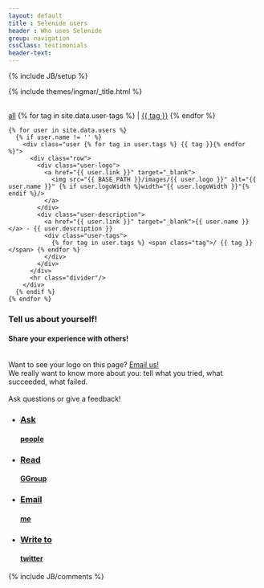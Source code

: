 ```yaml
---
layout: default
title : Selenide users
header : Who uses Selenide
group: navigation
cssClass: testimonials
header-text:
---
```

{% include JB/setup %}

{% include themes/ingmar/_title.html %}

<br/>

<div class="wrapper">
  <div id="user-tags">
    <a href="#" class="reset-filter">all</a>
    {% for tag in site.data.user-tags %}
      | <a href="#" class="tag">{{ tag }}</a>
    {% endfor %}
  </div>
</div>

<div class="wrapper-content" id="selenide-users">

  <section>

    {% for user in site.data.users %}
      {% if user.name != '' %}
        <div class="user {% for tag in user.tags %} {{ tag }}{% endfor %}">
          <div class="row">
            <div class="user-logo">
              <a href="{{ user.link }}" target="_blank">
                <img src="{{ BASE_PATH }}/images/{{ user.logo }}" alt="{{ user.name }}" {% if user.logoWidth %}width="{{ user.logoWidth }}"{% endif %}/>
              </a>
            </div>
            <div class="user-description">
              <a href="{{ user.link }}" target="_blank">{{ user.name }}</a> - {{ user.description }}
              <div class="user-tags">
                {% for tag in user.tags %} <span class="tag">/ {{ tag }}</span> {% endfor %}
              </div>
            </div>
          </div>
          <hr class="divider"/>
        </div>
      {% endif %}
    {% endfor %}

  </section>
</div>

<div class="vspace"></div>

<a name="contact"></a>

<div class="short howto">
  <div class="wrapper-color-content">
    <h3>Tell us about yourself!</h3>
    <h4>Share your experience with others!</h4>
  </div>
</div>

<div class="wrapper-content center">
  <section>
    <br/>
    <div>Want to see your logo on this page? <a href="mailto:andrei.solntsev@gmail.com">Email us!</a></div>
    <div>We really want to know more about you: tell what you tried, what succeeded, what failed.</div>
    <br/>
    <div>Ask questions or give a feedback!</div>
  </section>
</div>

<div class="quicklinks">
  <div class="wrapper-color-content">
    <ul class="gray-boxes">
      <li>
        <a href="mailto:selenide@googlegroups.com" target="_blank">
          <span class="ql"><h3>Ask</h3> <strong><h4>people</h4></strong></span>
        </a>
      </li>
      <li>
        <a href="https://groups.google.com/forum/?fromgroups#!forum/selenide" target="_blank" title="Selenide googlegroup archive">
          <span class="ql"><h3>Read</h3> <strong><h4>GGroup</h4></strong></span>
        </a>
      </li>
      <li>
        <a href="mailto:andrei.solntsev@gmail.com" target="_blank">
          <span class="ql"><h3>Email</h3> <strong><h4>me</h4></strong></span>
        </a>
      </li>
      <li>
        <a href="https://twitter.com/selenide" target="_blank" title="Twitter #selenide">
          <span class="ql"><h3>Write to</h3> <h4>twitter</h4></span>
        </a>
      </li>
    </ul>
  </div>
</div>


{% include JB/comments %}

